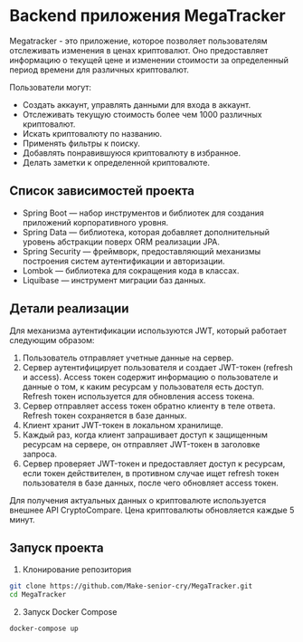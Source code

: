 # Backend приложения MegaTracker

Megatracker - это приложение, которое позволяет пользователям отслеживать изменения в ценах криптовалют. Оно предоставляет информацию о текущей цене и изменении стоимости за определенный период времени для различных криптовалют.

Пользователи могут:
- Создать аккаунт, управлять данными для входа в аккаунт.
- Отслеживать текущую стоимость более чем 1000 различных криптовалют.
- Искать криптовалюту по названию.
- Применять фильтры к поиску.
- Добавлять понравившуюся криптовалюту в избранное.
- Делать заметки к определенной криптовалюте.

## Список зависимостей проекта

- Spring Boot — набор инструментов и библиотек для создания приложений корпоративного уровня.
- Spring Data — библиотека, которая добавляет дополнительный уровень абстракции поверх ORM реализации JPA.
- Spring Security — фреймворк, предоставляющий механизмы построения систем аутентификации и авторизации.
- Lombok — библиотека для сокращения кода в классах.
- Liquibase — инструмент миграции баз данных.

## Детали реализации

Для механизма аутентификации используются JWT, который работает следующим образом:
1. Пользователь отправляет учетные данные на сервер.
2. Сервер аутентифицирует пользователя и создает JWT-токен (refresh и access). Access токен содержит информацию о пользователе и данные о том, к каким ресурсам у пользователя есть доступ. Refresh токен используется для обновления access токена.
3. Сервер отправляет access токен обратно клиенту в теле ответа. Refresh токен сохраняется в базе данных.
4. Клиент хранит JWT-токен в локальном хранилище.
5. Каждый раз, когда клиент запрашивает доступ к защищенным ресурсам на сервере, он отправляет JWT-токен в заголовке запроса.
6. Сервер проверяет JWT-токен и предоставляет доступ к ресурсам, если токен действителен, в противном случае ищет refresh токен пользователя в базе данных, после чего обновляет access токен.

Для получения актуальных данных о криптовалюте используется внешнее API CryptoCompare. Цена криптовалюты обновляется каждые 5 минут.

## Запуск проекта

1. Клонирование репозитория
```bash
git clone https://github.com/Make-senior-cry/MegaTracker.git
cd MegaTracker
```

2. Запуск Docker Compose
```bash
docker-compose up
```
